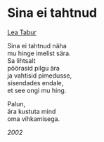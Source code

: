 # Sina ei tahtnud

[Lea Tabur](./)

Sina ei tahtnud näha  
mu hinge imelist sära.  
Sa lihtsalt  
pöörasid pilgu ära  
ja vahtisid pimedusse,  
sisendades endale,  
et see ongi mu hing.

Palun,  
ära kustuta mind  
oma vihkamisega.

_2002_

